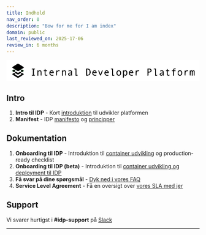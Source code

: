 ```yaml
---
title: Indhold
nav_order: 0
description: "Bow for me for I am index"
domain: public
last_reviewed_on: 2025-17-06
review_in: 6 months
---
```


<picture>
  <source media="(prefers-color-scheme: dark)" srcset="/assets/idp_dark.png">
  <img alt="Text changing depending on mode. Light: 'So light!' Dark: 'So dark!'" src="assets/idp_light.png">
</picture>

## **Intro**

1. **Intro til IDP** - Kort [introduktion](introduktion) til udvikler platformen
1. **Manifest** - IDP [manifesto](manifest) og [principper](principper) 


## **Dokumentation**
1. **Onboarding til IDP** - Introduktion til [container udvikling](https://docs.idp.jppol.dk/onboarding/fra-kode-til-deploy-p%C3%A5-30-minutter) og production-ready checklist
1.  **Onboarding til IDP (beta)** - Introduktion til [container udvikling og deployment til IDP](https://docs.idp.jppol.dk/onboarding/from-code-to-deploy-in-30-minutes)
1. **Få svar på dine spørgsmål** - [Dyk ned i vores FAQ](https://docs.idp.jppol.dk/onboarding/faq.html)
1. **Service Level Agreement** - Få en oversigt over [vores SLA med jer](https://jira-jppol.atlassian.net/wiki/spaces/IDP/folder/3680632849?atlOrigin=eyJpIjoiNzU2YjYxNjkzZWJiNDFlMjlkZDI5YTE4OWM0YjNlM2UiLCJwIjoiYyJ9)
   

## **Support**
Vi svarer hurtigst i **#idp-support** på [Slack](https://jppol-online.slack.com/archives/C3VL8FBM5)

----

[^1]: [It can take up to 10 minutes for changes to your site to publish after you push the changes to GitHub](https://docs.github.com/en/pages/setting-up-a-github-pages-site-with-jekyll/creating-a-github-pages-site-with-jekyll#creating-your-site).

[Just the Docs]: https://just-the-docs.github.io/just-the-docs/
[GitHub Pages]: https://docs.github.com/en/pages
[README]: https://github.com/just-the-docs/just-the-docs-template/blob/main/README.md
[Jekyll]: https://jekyllrb.com
[GitHub Pages / Actions workflow]: https://github.blog/changelog/2022-07-27-github-pages-custom-github-actions-workflows-beta/
[use this template]: https://github.com/just-the-docs/just-the-docs-template/generate


